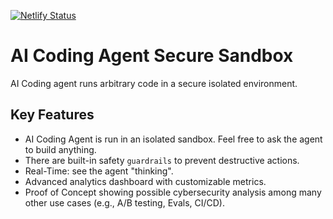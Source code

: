 [![Netlify Status](https://api.netlify.com/api/v1/badges/121dfae2-7768-4e57-be4d-dcd3e8bf2e2d/deploy-status)](https://app.netlify.com/sites/aisbx/deploys)

# AI Coding Agent Secure Sandbox

AI Coding agent runs arbitrary code in a secure isolated environment.

## Key Features

- AI Coding Agent is run in an isolated sandbox. Feel free to ask the agent
  to build anything.
- There are built-in safety `guardrails` to prevent destructive actions.
- Real-Time: see the agent "thinking".
- Advanced analytics dashboard with customizable metrics.
- Proof of Concept showing possible cybersecurity analysis among many other
  use cases (e.g., A/B testing, Evals, CI/CD).
